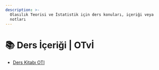 ```yaml
---
description: >-
  Olasılık Teorisi ve İstatistik için ders konuları, içeriği veya
  notları
---
```


# 📚 Ders İçeriği \| OTvİ

<!--YPackage.YGitbookIntegration-tarafından-otomatik-oluşturulmuştur-->

- [Ders Kitabı OTI](Ders%20Kitab%C4%B1%20OTI.pdf)

<!--YPackage.YGitbookIntegration-tarafından-otomatik-oluşturulmuştur-->
